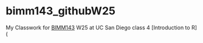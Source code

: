 # bimm143_githubW25
My Classwork for [BIMM143](https://bioboot.github.io/bimm143_W25/) W25 at UC San Diego
class 4 [Introduction to R] (

